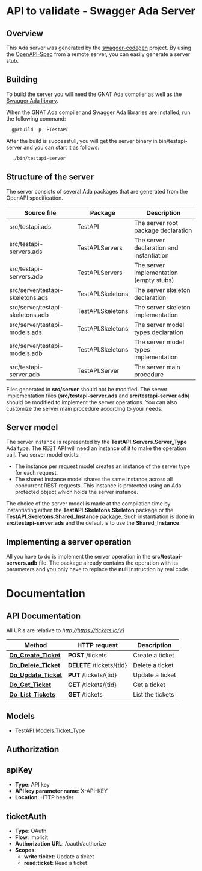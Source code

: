 # API to validate - Swagger Ada Server

## Overview

This Ada server was generated by the [swagger-codegen](https://github.com/swagger-api/swagger-codegen) project.
By using the [OpenAPI-Spec](https://github.com/OAI/OpenAPI-Specification) from a remote server,
you can easily generate a server stub.

## Building

To build the server you will need the GNAT Ada compiler as well as
the [Swagger Ada library](https://github.com/stcarrez/swagger-ada).

When the GNAT Ada compiler and Swagger Ada libraries are installed,
run the following command:

```
  gprbuild -p -PTestAPI
```

After the build is successfull, you will get the server binary
in bin/testapi-server and you can start it as follows:
```
  ./bin/testapi-server
```

## Structure of the server

The server consists of several Ada packages that are generated from
the OpenAPI specification.

Source file | Package | Description
------------ | ------------- | -------------
src/testapi.ads|TestAPI|The server root package declaration
src/testapi-servers.ads|TestAPI.Servers|The server declaration and instantiation
src/testapi-servers.adb|TestAPI.Servers|The server implementation (empty stubs)
src/server/testapi-skeletons.ads|TestAPI.Skeletons|The server skeleton declaration
src/server/testapi-skeletons.adb|TestAPI.Skeletons|The server skeleton implementation
src/server/testapi-models.ads|TestAPI.Skeletons|The server model types declaration
src/server/testapi-models.adb|TestAPI.Skeletons|The server model types implementation
src/testapi-server.adb|TestAPI.Server|The server main procedure

Files generated in **src/server** should not be modified.  The server implementation
files (**src/testapi-server.ads** and **src/testapi-server.adb**) should
be modified to implement the server operations.  You can also customize the server
main procedure according to your needs.

## Server model

The server instance is represented by the **TestAPI.Servers.Server_Type** Ada type.
The REST API will need an instance of it to make the operation call.  Two server model
exists:

* The instance per request model creates an instance of the server type for each request.
* The shared instance model shares the same instance across all concurrent REST requests.  This instance is protected using an Ada protected object which holds the server instance.

The choice of the server model is made at the compilation time by instantiating either
the **TestAPI.Skeletons.Skeleton** package or the **TestAPI.Skeletons.Shared_Instance**
package.  Such instantiation is done in **src/testapi-server.ads** and the default
is to use the **Shared_Instance**.

## Implementing a server operation

All you have to do is implement the server operation in the **src/testapi-servers.adb** file.
The package already contains the operation with its parameters and you only have to replace
the **null** instruction by real code.

# Documentation

## API Documentation

All URIs are relative to *http://https://tickets.io/v1*

Method | HTTP request | Description
------------- | ------------- | -------------
[**Do_Create_Ticket**](TicketApi.md#Do_Create_Ticket) | **POST** /tickets | Create a ticket
[**Do_Delete_Ticket**](TicketApi.md#Do_Delete_Ticket) | **DELETE** /tickets/{tid} | Delete a ticket
[**Do_Update_Ticket**](TicketApi.md#Do_Update_Ticket) | **PUT** /tickets/{tid} | Update a ticket
[**Do_Get_Ticket**](TicketsApi.md#Do_Get_Ticket) | **GET** /tickets/{tid} | Get a ticket
[**Do_List_Tickets**](TicketsApi.md#Do_List_Tickets) | **GET** /tickets | List the tickets


## Models
 - [TestAPI.Models.Ticket_Type](Ticket_Type.md)


## Authorization

## apiKey

- **Type**: API key
- **API key parameter name**: X-API-KEY
- **Location**: HTTP header

## ticketAuth

- **Type**: OAuth
- **Flow**: implicit
- **Authorization URL**: /oauth/authorize
- **Scopes**: 
  - **write:ticket**: Update a ticket
  - **read:ticket**: Read a ticket

